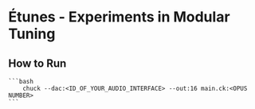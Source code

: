 # Étunes - Experiments in Modular Tuning

## How to Run

    ```bash
        chuck --dac:<ID_OF_YOUR_AUDIO_INTERFACE> --out:16 main.ck:<OPUS NUMBER>
    ```
